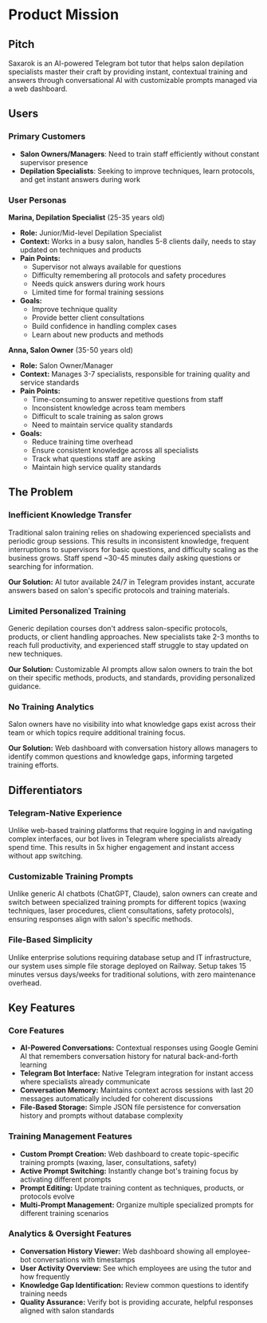 # Product Mission

## Pitch

Saxarok is an AI-powered Telegram bot tutor that helps salon depilation specialists master their craft by providing instant, contextual training and answers through conversational AI with customizable prompts managed via a web dashboard.

## Users

### Primary Customers

- **Salon Owners/Managers**: Need to train staff efficiently without constant supervisor presence
- **Depilation Specialists**: Seeking to improve techniques, learn protocols, and get instant answers during work

### User Personas

**Marina, Depilation Specialist** (25-35 years old)
- **Role:** Junior/Mid-level Depilation Specialist
- **Context:** Works in a busy salon, handles 5-8 clients daily, needs to stay updated on techniques and products
- **Pain Points:** 
  - Supervisor not always available for questions
  - Difficulty remembering all protocols and safety procedures
  - Needs quick answers during work hours
  - Limited time for formal training sessions
- **Goals:** 
  - Improve technique quality
  - Provide better client consultations
  - Build confidence in handling complex cases
  - Learn about new products and methods

**Anna, Salon Owner** (35-50 years old)
- **Role:** Salon Owner/Manager
- **Context:** Manages 3-7 specialists, responsible for training quality and service standards
- **Pain Points:**
  - Time-consuming to answer repetitive questions from staff
  - Inconsistent knowledge across team members
  - Difficult to scale training as salon grows
  - Need to maintain service quality standards
- **Goals:**
  - Reduce training time overhead
  - Ensure consistent knowledge across all specialists
  - Track what questions staff are asking
  - Maintain high service quality standards

## The Problem

### Inefficient Knowledge Transfer

Traditional salon training relies on shadowing experienced specialists and periodic group sessions. This results in inconsistent knowledge, frequent interruptions to supervisors for basic questions, and difficulty scaling as the business grows. Staff spend ~30-45 minutes daily asking questions or searching for information.

**Our Solution:** AI tutor available 24/7 in Telegram provides instant, accurate answers based on salon's specific protocols and training materials.

### Limited Personalized Training

Generic depilation courses don't address salon-specific protocols, products, or client handling approaches. New specialists take 2-3 months to reach full productivity, and experienced staff struggle to stay updated on new techniques.

**Our Solution:** Customizable AI prompts allow salon owners to train the bot on their specific methods, products, and standards, providing personalized guidance.

### No Training Analytics

Salon owners have no visibility into what knowledge gaps exist across their team or which topics require additional training focus.

**Our Solution:** Web dashboard with conversation history allows managers to identify common questions and knowledge gaps, informing targeted training efforts.

## Differentiators

### Telegram-Native Experience

Unlike web-based training platforms that require logging in and navigating complex interfaces, our bot lives in Telegram where specialists already spend time. This results in 5x higher engagement and instant access without app switching.

### Customizable Training Prompts

Unlike generic AI chatbots (ChatGPT, Claude), salon owners can create and switch between specialized training prompts for different topics (waxing techniques, laser procedures, client consultations, safety protocols), ensuring responses align with salon's specific methods.

### File-Based Simplicity

Unlike enterprise solutions requiring database setup and IT infrastructure, our system uses simple file storage deployed on Railway. Setup takes 15 minutes versus days/weeks for traditional solutions, with zero maintenance overhead.

## Key Features

### Core Features

- **AI-Powered Conversations:** Contextual responses using Google Gemini AI that remembers conversation history for natural back-and-forth learning
- **Telegram Bot Interface:** Native Telegram integration for instant access where specialists already communicate
- **Conversation Memory:** Maintains context across sessions with last 20 messages automatically included for coherent discussions
- **File-Based Storage:** Simple JSON file persistence for conversation history and prompts without database complexity

### Training Management Features

- **Custom Prompt Creation:** Web dashboard to create topic-specific training prompts (waxing, laser, consultations, safety)
- **Active Prompt Switching:** Instantly change bot's training focus by activating different prompts
- **Prompt Editing:** Update training content as techniques, products, or protocols evolve
- **Multi-Prompt Management:** Organize multiple specialized prompts for different training scenarios

### Analytics & Oversight Features

- **Conversation History Viewer:** Web dashboard showing all employee-bot conversations with timestamps
- **User Activity Overview:** See which employees are using the tutor and how frequently
- **Knowledge Gap Identification:** Review common questions to identify training needs
- **Quality Assurance:** Verify bot is providing accurate, helpful responses aligned with salon standards
